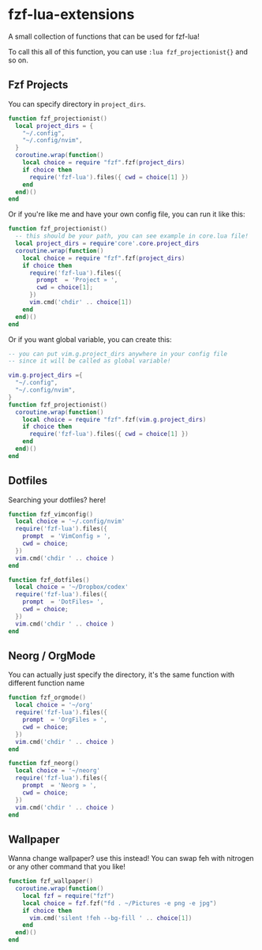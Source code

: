 # fzf-lua-extensions
A small collection of functions that can be used for fzf-lua!

To call this all of this function, you can use `:lua fzf_projectionist{}` and so on.

## Fzf Projects
You can specify directory in `project_dirs`.
```lua
function fzf_projectionist()
  local project_dirs = {
    "~/.config",
    "~/.config/nvim",
  }
  coroutine.wrap(function()
    local choice = require "fzf".fzf(project_dirs)
    if choice then
      require('fzf-lua').files({ cwd = choice[1] })
    end
  end)()
end
```
Or if you're like me and have your own config file, you can run it like this:
```lua
function fzf_projectionist()
  -- this should be your path, you can see example in core.lua file!
  local project_dirs = require'core'.core.project_dirs
  coroutine.wrap(function()
    local choice = require "fzf".fzf(project_dirs)
    if choice then
      require('fzf-lua').files({
        prompt  = 'Project » ',
        cwd = choice[1];
      })
      vim.cmd('chdir' .. choice[1])
    end
  end)()
end
```
Or if you want global variable, you can create this:
```lua
-- you can put vim.g.project_dirs anywhere in your config file
-- since it will be called as global variable!

vim.g.project_dirs ={
  "~/.config",
  "~/.config/nvim",
}
function fzf_projectionist()
  coroutine.wrap(function()
    local choice = require "fzf".fzf(vim.g.project_dirs)
    if choice then
      require('fzf-lua').files({ cwd = choice[1] })
    end
  end)()
end
```

## Dotfiles
Searching your dotfiles? here!

```lua
function fzf_vimconfig()
  local choice = '~/.config/nvim'
  require('fzf-lua').files({
    prompt  = 'VimConfig » ',
    cwd = choice;
  })
  vim.cmd('chdir ' .. choice )
end

function fzf_dotfiles()
  local choice = '~/Dropbox/codex'
  require('fzf-lua').files({
    prompt  = 'DotFiles» ',
    cwd = choice;
  })
  vim.cmd('chdir ' .. choice )
end
```

## Neorg / OrgMode
You can actually just specify the directory, it's the same function with different function name
```lua
function fzf_orgmode()
  local choice = '~/org'
  require('fzf-lua').files({
    prompt  = 'OrgFiles » ',
    cwd = choice;
  })
  vim.cmd('chdir ' .. choice )
end

function fzf_neorg()
  local choice = '~/neorg'
  require('fzf-lua').files({
    prompt  = 'Neorg » ',
    cwd = choice;
  })
  vim.cmd('chdir ' .. choice )
end
```

## Wallpaper
Wanna change wallpaper? use this instead!
You can swap feh with nitrogen or any other command that you like!
```lua
function fzf_wallpaper()
  coroutine.wrap(function()
    local fzf = require("fzf")
    local choice = fzf.fzf("fd . ~/Pictures -e png -e jpg")
    if choice then
      vim.cmd('silent !feh --bg-fill ' .. choice[1])
    end
  end)()
end
```
